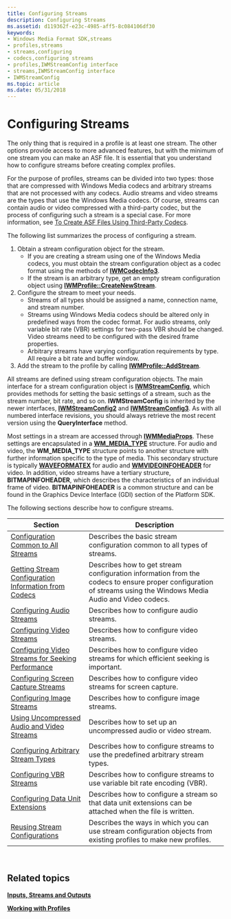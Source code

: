 ```yaml
---
title: Configuring Streams
description: Configuring Streams
ms.assetid: d119362f-e23c-4985-aff5-8c084106df30
keywords:
- Windows Media Format SDK,streams
- profiles,streams
- streams,configuring
- codecs,configuring streams
- profiles,IWMStreamConfig interface
- streams,IWMStreamConfig interface
- IWMStreamConfig
ms.topic: article
ms.date: 05/31/2018
---
```


# Configuring Streams

The only thing that is required in a profile is at least one stream. The other options provide access to more advanced features, but with the minimum of one stream you can make an ASF file. It is essential that you understand how to configure streams before creating complex profiles.

For the purpose of profiles, streams can be divided into two types: those that are compressed with Windows Media codecs and arbitrary streams that are not processed with any codecs. Audio streams and video streams are the types that use the Windows Media codecs. Of course, streams can contain audio or video compressed with a third-party codec, but the process of configuring such a stream is a special case. For more information, see [To Create ASF Files Using Third-Party Codecs](to-create-asf-files-using-third-party-codecs.md).

The following list summarizes the process of configuring a stream.

1.  Obtain a stream configuration object for the stream.
    -   If you are creating a stream using one of the Windows Media codecs, you must obtain the stream configuration object as a codec format using the methods of [**IWMCodecInfo3**](/previous-versions/windows/desktop/api/wmsdkidl/nn-wmsdkidl-iwmcodecinfo3).
    -   If the stream is an arbitrary type, get an empty stream configuration object using [**IWMProfile::CreateNewStream**](/previous-versions/windows/desktop/api/Wmsdkidl/nf-wmsdkidl-iwmprofile-createnewstream).
2.  Configure the stream to meet your needs.
    -   Streams of all types should be assigned a name, connection name, and stream number.
    -   Streams using Windows Media codecs should be altered only in predefined ways from the codec format. For audio streams, only variable bit rate (VBR) settings for two-pass VBR should be changed. Video streams need to be configured with the desired frame properties.
    -   Arbitrary streams have varying configuration requirements by type. All require a bit rate and buffer window.
3.  Add the stream to the profile by calling [**IWMProfile::AddStream**](/previous-versions/windows/desktop/api/Wmsdkidl/nf-wmsdkidl-iwmprofile-addstream).

All streams are defined using stream configuration objects. The main interface for a stream configuration object is [**IWMStreamConfig**](/previous-versions/windows/desktop/api/wmsdkidl/nn-wmsdkidl-iwmstreamconfig), which provides methods for setting the basic settings of a stream, such as the stream number, bit rate, and so on. **IWMStreamConfig** is inherited by the newer interfaces, [**IWMStreamConfig2**](/previous-versions/windows/desktop/api/wmsdkidl/nn-wmsdkidl-iwmstreamconfig2) and [**IWMStreamConfig3**](/previous-versions/windows/desktop/api/wmsdkidl/nn-wmsdkidl-iwmstreamconfig3). As with all numbered interface revisions, you should always retrieve the most recent version using the **QueryInterface** method.

Most settings in a stream are accessed through [**IWMMediaProps**](/previous-versions/windows/desktop/api/wmsdkidl/nn-wmsdkidl-iwmmediaprops). These settings are encapsulated in a [**WM\_MEDIA\_TYPE**](/previous-versions/windows/desktop/api/wmsdkidl/ns-wmsdkidl-wm_media_type) structure. For audio and video, the **WM\_MEDIA\_TYPE** structure points to another structure with further information specific to the type of media. This secondary structure is typically [**WAVEFORMATEX**](https://docs.microsoft.com/previous-versions/windows/desktop/legacy/dd757720(v=vs.85)) for audio and [**WMVIDEOINFOHEADER**](/previous-versions/windows/desktop/api/wmsdkidl/ns-wmsdkidl-wmvideoinfoheader) for video. In addition, video streams have a tertiary structure, **BITMAPINFOHEADER**, which describes the characteristics of an individual frame of video. **BITMAPINFOHEADER** is a common structure and can be found in the Graphics Device Interface (GDI) section of the Platform SDK.

The following sections describe how to configure streams.



| Section                                                                                                          | Description                                                                                                                                                     |
|------------------------------------------------------------------------------------------------------------------|-----------------------------------------------------------------------------------------------------------------------------------------------------------------|
| [Configuration Common to All Streams](configuration-common-to-all-streams.md)                                   | Describes the basic stream configuration common to all types of streams.                                                                                        |
| [Getting Stream Configuration Information from Codecs](getting-stream-configuration-information-from-codecs.md) | Describes how to get stream configuration information from the codecs to ensure proper configuration of streams using the Windows Media Audio and Video codecs. |
| [Configuring Audio Streams](configuring-audio-streams.md)                                                       | Describes how to configure audio streams.                                                                                                                       |
| [Configuring Video Streams](configuring-video-streams.md)                                                       | Describes how to configure video streams.                                                                                                                       |
| [Configuring Video Streams for Seeking Performance](configuring-video-streams-for-seeking-performance.md)       | Describes how to configure video streams for which efficient seeking is important.                                                                              |
| [Configuring Screen Capture Streams](configuring-screen-capture-streams.md)                                     | Describes how to configure video streams for screen capture.                                                                                                    |
| [Configuring Image Streams](configuring-image-streams.md)                                                       | Describes how to configure image streams.                                                                                                                       |
| [Using Uncompressed Audio and Video Streams](using-uncompressed-audio-and-video-streams.md)                     | Describes how to set up an uncompressed audio or video stream.                                                                                                  |
| [Configuring Arbitrary Stream Types](configuring-arbitrary-stream-types.md)                                     | Describes how to configure streams to use the predefined arbitrary stream types.                                                                                |
| [Configuring VBR Streams](configuring-vbr-streams.md)                                                           | Describes how to configure streams to use variable bit rate encoding (VBR).                                                                                     |
| [Configuring Data Unit Extensions](configuring-data-unit-extensions.md)                                         | Describes how to configure a stream so that data unit extensions can be attached when the file is written.                                                      |
| [Reusing Stream Configurations](reusing-stream-configurations.md)                                               | Describes the ways in which you can use stream configuration objects from existing profiles to make new profiles.                                               |



 

## Related topics

<dl> <dt>

[**Inputs, Streams and Outputs**](inputs-streams-and-outputs.md)
</dt> <dt>

[**Working with Profiles**](working-with-profiles.md)
</dt> </dl>

 

 




